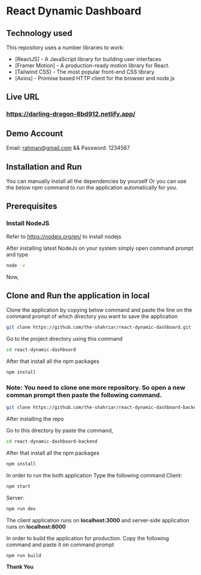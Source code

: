 # React Dynamic Dashboard

## Technology used

This repository uses a number libraries to work:

- [ReactJS] - A JavaScript library for building user interfaces
- [Framer Motion] - A production-ready motion library for React.
- [Tailwind CSS] - The most popular front-end CSS library.
- [Axios] - Promise based HTTP client for the browser and node.js

## Live URL

### https://darling-dragon-8bd912.netlify.app/

## Demo Account
Email: rahman@gmail.com && Password: 1234567


## Installation and Run

You can manually install all the dependencies by yourself Or you can use the below npm command to run the application automatically for you.

## Prerequisites

### Install NodeJS

Refer to https://nodejs.org/en/ to install nodejs

After installing latest NodeJs on your system simply open command prompt and type

```bash
node -v
```

Now,

## Clone and Run the application in local

Clone the application by copying below command and paste the line on the command prompt of which directory you want to save the application

```bash
git clone https://github.com/the-shahriar/react-dynamic-dashboard.git
```

Go to the project directory using this command

```bash
cd react-dynamic-dashboard
```

After that install all the npm packages

```bash
npm install
```

### Note: You need to clone one more repository. So open a new comman prompt then paste the following command.

```bash
git clone https://github.com/the-shahriar/react-dynamic-dashboard-backend.git
```

After installing the repo

Go to this directory by paste the command, 

```bash
cd react-dynamic-dashboard-backend
```

After that install all the npm packages

```bash
npm install
```

In order to run the both application Type the following command
 Client:
```bash
npm start
```

Server:
```bash
npm run dev
```

The client application runs on **localhost:3000** and server-side application runs on **localhost:8000**

In order to build the application for production. Copy the following command and paste it on command prompt

```bash
npm run build
```

**Thank You**
